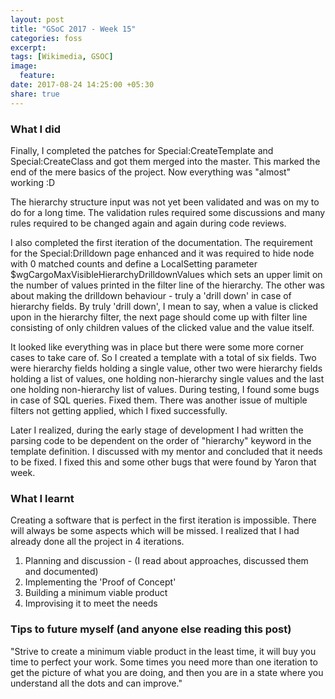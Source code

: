 ```yaml
---
layout: post
title: "GSoC 2017 - Week 15"
categories: foss
excerpt:
tags: [Wikimedia, GSOC]
image:
  feature:
date: 2017-08-24 14:25:00 +05:30
share: true
---
```



### What I did

Finally, I completed the patches for Special:CreateTemplate and Special:CreateClass and got them merged into the master. This marked the end of the mere basics of the project. Now everything was "almost" working :D

The hierarchy structure input was not yet been validated and was on my to do for a long time. The validation rules required some discussions and many rules required to be changed again and again during code reviews. 

I also completed the first iteration of the documentation. The requirement for the Special:Drilldown page enhanced and it was required to hide node with 0 matched counts and define a LocalSetting parameter $wgCargoMaxVisibleHierarchyDrilldownValues which sets an upper limit on the number of values printed in the filter line of the hierarchy. The other was about making the drilldown behaviour - truly a 'drill down' in case of hierarchy fields.  By truly 'drill down', I mean to say, when a value is clicked upon in the hierarchy filter, the next page should come up with filter line consisting of only children values of the clicked value and the value itself.

It looked like everything was in place but there were some more corner cases to take care of. So I created a template with a total of six fields. Two were hierarchy fields holding a single value, other two were hierarchy fields holding a list of values, one holding non-hierarchy single values and the last one holding non-hierarchy list of values. During testing, I found some bugs in case of SQL queries. Fixed them. There was another issue of multiple filters not getting applied, which I fixed successfully.

Later I realized, during the early stage of development I had written the parsing code to be dependent on the order of "hierarchy" keyword in the template definition. I discussed with my mentor and concluded that it needs to be fixed. I fixed this and some other bugs that were found by Yaron that week.

### What I learnt

Creating a software that is perfect in the first iteration is impossible. There will always be some aspects which will be missed. I realized that I had already done all the project in 4 iterations.
1. Planning and discussion - (I read about approaches, discussed them and documented)
2. Implementing the 'Proof of Concept'
3. Building a minimum viable product
4. Improvising it to meet the needs


### Tips to future myself (and anyone else reading this post)

"Strive to create a minimum viable product in the least time, it will buy you time to perfect your work. Some times you need more than one iteration to get the picture of what you are doing, and then you are in a state where you understand all the dots and can improve."
